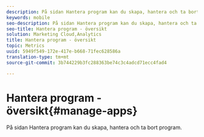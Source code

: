 ```yaml
---
description: På sidan Hantera program kan du skapa, hantera och ta bort program.
keywords: mobile
seo-description: På sidan Hantera program kan du skapa, hantera och ta bort program.
seo-title: Hantera program - översikt
solution: Marketing Cloud,Analytics
title: Hantera program - översikt
topic: Metrics
uuid: 5949f549-172e-417e-b668-71fec628586a
translation-type: tm+mt
source-git-commit: 3b744229b3fc288363be74c3c4adcd71ecc4fad4

---
```



# Hantera program - översikt{#manage-apps}

På sidan Hantera program kan du skapa, hantera och ta bort program.
